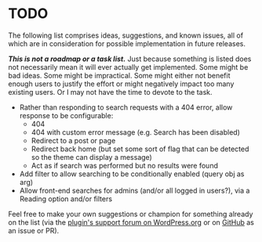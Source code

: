 # TODO

The following list comprises ideas, suggestions, and known issues, all of which are in consideration for possible implementation in future releases.

***This is not a roadmap or a task list.*** Just because something is listed does not necessarily mean it will ever actually get implemented. Some might be bad ideas. Some might be impractical. Some might either not benefit enough users to justify the effort or might negatively impact too many existing users. Or I may not have the time to devote to the task.

* Rather than responding to search requests with a 404 error, allow response to be configurable:
  - 404
  - 404 with custom error message (e.g. Search has been disabled)
  - Redirect to a post or page
  - Redirect back home (but set some sort of flag that can be detected so the theme can display a message)
  - Act as if search was performed but no results were found
* Add filter to allow searching to be conditionally enabled (query obj as arg)
* Allow front-end searches for admins (and/or all logged in users?), via a Reading option and/or filters

Feel free to make your own suggestions or champion for something already on the list (via the [plugin's support forum on WordPress.org](https://wordpress.org/support/plugin/disable-search/) or on [GitHub](https://github.com/coffee2code/disable-search/) as an issue or PR).
